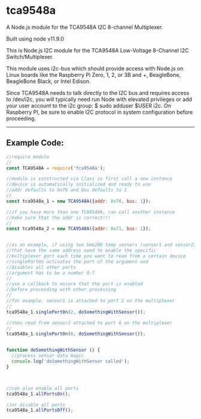 # tca9548a

A Node.js module for the TCA9548A I2C 8-channel Multiplexer.

Built using node v11.9.0

This is Node.js I2C module for the TCA9548A Low-Voltage 8-Channel I2C Switch/Multiplexer. 

This module uses i2c-bus which should provide access with Node.js on Linux boards like the Raspberry Pi Zero, 1, 2, or 3B and +, BeagleBone, BeagleBone Black, or Intel Edison.

Since TCA9548A needs to talk directly to the I2C bus and requires access to /dev/i2c, you will typically need run Node with elevated privileges or add your user account to the i2c group: $ sudo adduser $USER i2c. On Raspberry PI, be sure to enable I2C protocol in system configuration before proceeding.

---

## Example Code:

```javascript
//require module
//
const TCA9548A = require('tca9548a');

//module is constructed via Class so first call a new instance
//device is automatically initialized and ready to use
//addr defaults to 0x70 and bus defaults to 1
//
const tca9548a_1 = new TCA9548A({addr: 0x70, bus: 1});

//if you have more than one TCA9548A, can call another instance
//make sure that the addr is correct!!!
//
const tca9548a_2 = new TCA9548A({addr: 0x71, bus: 1});


//as an example, if using two bme280 temp sensors (sensor1 and sensor2)
//that have the same address need to enable the specific 
//multiplexer port each time you want to read from a certain device
//singlePortOn activates the port of the argument and 
//disables all other ports
//argument has to be a number 0-7
//
//use a callback to ensure that the port is enabled 
//before proceeding with other processing
//
//for example, sensor1 is attached to port 2 on the multiplexer
//
tca9548a_1.singlePortOn(2, doSomethingWithSensor());

//then read from sensor2 attached to port 6 on the multiplexer
//
tca9548a_1.singlePortOn(6, doSomethingWithSensor());


function doSomethingWithSensor () {
  //process sensor data magic
  console.log('doSomethingWithSensor called');
}



//can also enable all ports
tca9548a_1.allPortsOn();

//or disable all ports
tca9548a_1.allPortsOff();

```
